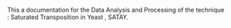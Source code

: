

This a documentation for the Data Analysis and Processing of the technique : Saturated Transposition in Yeast , SATAY. 


